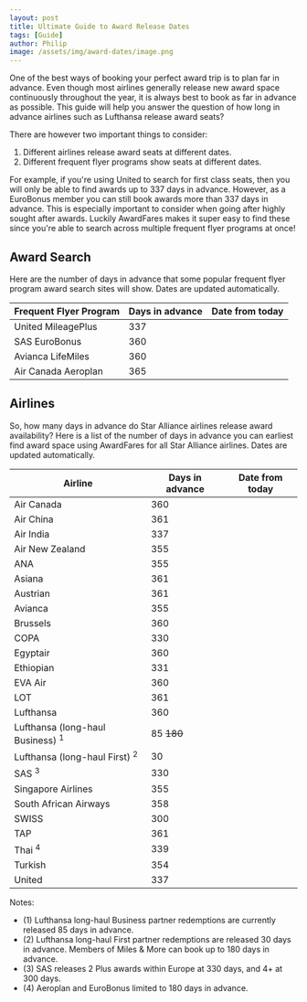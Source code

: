 ```yaml
---
layout: post
title: Ultimate Guide to Award Release Dates
tags: [Guide]
author: Philip
image: /assets/img/award-dates/image.png
---
```


One of the best ways of booking your perfect award trip is to plan far in advance. Even though most airlines generally release new award space continuously throughout the year, it is always best to book as far in advance as possible. This guide will help you answer the question of how long in advance airlines such as Lufthansa release award seats?

There are however two important things to consider:

1. Different airlines release award seats at different dates.
2. Different frequent flyer programs show seats at different dates.

For example, if you're using United to search for first class seats, then you will only be able to find awards up to 337 days in advance. However, as a EuroBonus member you can still book awards more than 337 days in advance. This is especially important to consider when going after highly sought after awards. Luckily AwardFares makes it super easy to find these since you're able to search across multiple frequent flyer programs at once!

## Award Search

Here are the number of days in advance that some popular frequent flyer program award search sites will show. Dates are updated automatically.

| Frequent Flyer Program | Days in advance | Date from today |
| ---------------------- | --------------- | --------------- |
| United MileagePlus     | 337             | <span></span>   |
| SAS EuroBonus          | 360             | <span></span>   |
| Avianca LifeMiles      | 360             | <span></span>   |
| Air Canada Aeroplan    | 365             | <span></span>   |

## Airlines

So, how many days in advance do Star Alliance airlines release award availability? Here is a list of the number of days in advance you can earliest find award space using AwardFares for all Star Alliance airlines. Dates are updated automatically.

| Airline                                     | Days in advance         | Date from today |
| ------------------------------------------- | ----------------------- | --------------- |
| Air Canada                                  | 360                     | <span></span>   |
| Air China                                   | 361                     | <span></span>   |
| Air India                                   | 337                     | <span></span>   |
| Air New Zealand                             | 355                     | <span></span>   |
| ANA                                         | 355                     | <span></span>   |
| Asiana                                      | 361                     | <span></span>   |
| Austrian                                    | 361                     | <span></span>   |
| Avianca                                     | 355                     | <span></span>   |
| Brussels                                    | 360                     | <span></span>   |
| COPA                                        | 330                     | <span></span>   |
| Egyptair                                    | 360                     | <span></span>   |
| Ethiopian                                   | 331                     | <span></span>   |
| EVA Air                                     | 360                     | <span></span>   |
| LOT                                         | 361                     | <span></span>   |
| Lufthansa                                   | 360                     | <span></span>   |
| Lufthansa (long-haul Business) <sup>1</sup> | 85 <strike>180</strike> | <span></span>   |
| Lufthansa (long-haul First) <sup>2</sup>    | 30                      | <span></span>   |
| SAS <sup>3</sup>                            | 330                     | <span></span>   |
| Singapore Airlines                          | 355                     | <span></span>   |
| South African Airways                       | 358                     | <span></span>   |
| SWISS                                       | 300                     | <span></span>   |
| TAP                                         | 361                     | <span></span>   |
| Thai <sup>4</sup>                           | 339                     | <span></span>   |
| Turkish                                     | 354                     | <span></span>   |
| United                                      | 337                     | <span></span>   |

Notes:

- (1) Lufthansa long-haul Business partner redemptions are currently released 85 days in advance.
- (2) Lufthansa long-haul First partner redemptions are released 30 days in advance. Members of Miles & More can book up to 180 days in advance.
- (3) SAS releases 2 Plus awards within Europe at 330 days, and 4+ at 300 days.
- (4) Aeroplan and EuroBonus limited to 180 days in advance.

<script>
(function () {
  function pad(value) {
    return String(value).length == 1 ? '0' + value : value;
  }
  function calculateDateFromToday(i) {
    var date = new Date(new Date().getTime() + (i * 24 * 3600 * 1000));
    return [
      date.getFullYear(), 
      pad(date.getMonth()+1),
      pad(date.getDate())
    ].join('-');
  }
  // Automagically calculate "date from today" for each table row
  document.querySelectorAll('td span').forEach(function (el, i) {
    var days = el.parentNode.previousElementSibling.innerText.split(' ')[0];
    el.innerText = calculateDateFromToday(days);
  });
})();

</script>
